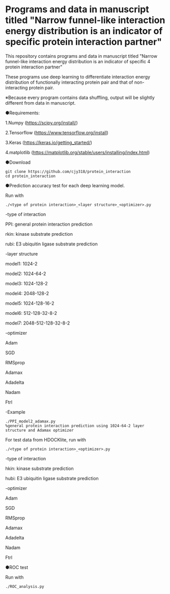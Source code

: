 # Programs and data in manuscript titled "Narrow funnel-like interaction energy distribution is an indicator of specific protein interaction partner"

This repository contains programs and data in manuscript titled "Narrow funnel-like interaction energy distribution is an indicator of specific 
4 protein interaction partner"

These programs use deep learning to differentiate interaction energy distribution of functionally interacting protein pair and that of non-interacting protein pair.

※Because every program contains data shuffling, output will be slightly different from data in manuscript.

●Requirements:

1.Numpy (https://scipy.org/install/)

2.Tensorflow (https://www.tensorflow.org/install)

3.Keras (https://keras.io/getting_started/)

4.matplotlib (https://matplotlib.org/stable/users/installing/index.html)

●Download

```
git clone https://github.com/cjy318/protein_interaction
cd protein_interaction
```

●Prediction accuracy test for each deep learning model.

Run with

```
./<type of protein interaction>_<layer structure>_<optimizer>.py
```

-type of interaction

PPI: general protein interaction prediction

rkin: kinase substrate prediction

rubi: E3 ubiquitin ligase substrate prediction

-layer structure

model1: 1024-2

model2: 1024-64-2

model3: 1024-128-2

model4: 2048-128-2

model5: 1024-128-16-2

model6: 512-128-32-8-2

model7: 2048-512-128-32-8-2

-optimizer

Adam

SGD

RMSprop

Adamax

Adadelta

Nadam

Ftrl

-Example

```
./PPI_model2_adamax.py
%general protein interaction prediction using 1024-64-2 layer structure and Adamax optimizer
```

For test data from HDOCKlite, run with

```
./<type of protein interaction>_<optimizer>.py
```

-type of interaction

hkin: kinase substrate prediction

hubi: E3 ubiquitin ligase substrate prediction

-optimizer

Adam

SGD

RMSprop

Adamax

Adadelta

Nadam

Ftrl


●ROC test

Run with

```
./ROC_analysis.py
```




